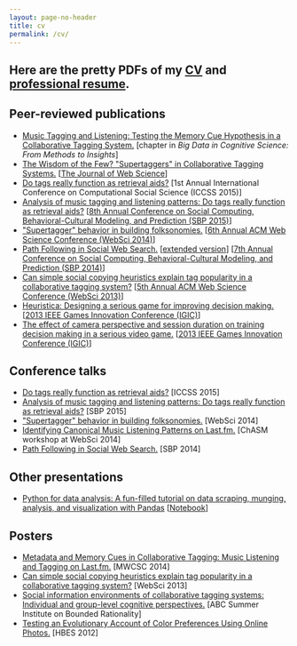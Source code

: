 ```yaml
---
layout: page-no-header
title: cv
permalink: /cv/
---
```


## Here are the pretty PDFs of my [CV](../files/lorince.cv.pdf) and [professional resume](../files/lorince.resume.public.pdf). 

<h2>Peer-reviewed publications</h2>
<ul>
    <li><a href="/papers/2016.Lorince.Todd.CogSciBigDataChapter.pdf">Music Tagging and Listening: Testing the Memory Cue Hypothesis in a Collaborative Tagging System.</a> [chapter in <i>Big Data in Cognitive Science: From Methods to Insights</i>]</li>
    <li><a href="/papers/2015.Lorince.Zorowitz.Murdock.Todd.JOWS.pdf">The Wisdom of the Few? "Supertaggers" in Collaborative Tagging Systems.</a> [<a href="http://www.nowpublishers.com/article/Details/JWS-0002">The Journal of Web Science</a>]</li>
    <li><a href="/papers/2015.Lorince.Joseph.Todd.iccss.pdf">Do tags really function as retrieval aids?</a> [1st Annual International Conference on Computational Social Science (ICCSS 2015)]</li>
    <li><a href="/papers/2015.Lorince.Joseph.Todd.SBP.pdf">Analysis of music tagging and listening patterns: Do tags really function as retrieval aids?</a> [<a href="http://link.springer.com/chapter/10.1007/978-3-319-16268-3_15">8th Annual Conference on Social Computing, Behavioral-Cultural Modeling, and Prediction (SBP 2015)</a>]</li>
    <li><a href="/papers/2014.Lorince.Zorowitz.Murdock.Todd.websci.pdf">"Supertagger" behavior in building folksonomies.</a> [<a href="https://dl.acm.org/citation.cfm?id=2615686">6th Annual ACM Web Science Conference (WebSci 2014)</a>]</li>
    <li><a href="/papers/2014.Lorince.Donato.Todd.sbp.conferenceVersion.pdf">Path Following in Social Web Search.</a> [<a href="/papers/2014.Lorince.Donato.Todd.sbp.extended.pdf">extended version</a>] [<a href="http://link.springer.com/chapter/10.1007/978-3-319-05579-4_15">7th Annual Conference on Social Computing, Behavioral-Cultural Modeling, and Prediction (SBP 2014)</a>]</li>
    <li><a href="/papers/2013.Lorince.Todd.websci.pdf">Can simple social copying heuristics explain tag popularity in a collaborative tagging system?</a> [<a href="https://dl.acm.org/citation.cfm?id=2464516">5th Annual ACM Web Science Conference (WebSci 2013)</a>]</li>
    <li><a href="/papers/2013.Mullinix.et.al.IGIC.pdf">Heuristica: Designing a serious game for improving decision making.</a> [<a href="http://ieeexplore.ieee.org/xpl/freeabs_all.jsp?arnumber=6659159&abstractAccess=no&userType=inst">2013 IEEE Games Innovation Conference (IGIC)</a>]</li>
    <li><a href="/papers/2013.Veinott.et.al.IGIC.pdf">The effect of camera perspective and session duration on training decision making in a serious video game.</a> [<a href="http://ieeexplore.ieee.org/xpl/freeabs_all.jsp?arnumber=6659170&abstractAccess=no&userType=inst">2013 IEEE Games Innovation Conference (IGIC)</a>]</li>
</ul>
<h2>Conference talks</h2>
<ul>
    <li><a href="/pres/iccss2015.pdf">Do tags really function as retrieval aids?</a> [ICCSS 2015]</li>
    <li><a href="/pres/sbp2015.pdf">Analysis of music tagging and listening patterns: Do tags really function as retrieval aids?</a> [SBP 2015]</li>
    <li><a href="/pres/WebSci2014.pdf">"Supertagger" behavior in building folksonomies.</a> [WebSci 2014]</li>
    <li><a href="/pres/Chasm2014.pdf">Identifying Canonical Music Listening Patterns on Last.fm.</a> [ChASM workshop at WebSci 2014]</li>
    <li><a href="/pres/sbp2014.pdf">Path Following in Social Web Search.</a> [SBP 2014]</li>

</ul>
<h2>Other presentations</h2>
<ul>
    <li><a href="/pres/PythonTutorial/PythonTutorial.slides.html">Python for data analysis: A fun-filled tutorial on data scraping, munging, analysis, and visualization with Pandas</a> [<a href="https://github.com/jlorince/jlorince.github.io/blob/master/pres/PythonTutorial/PythonTutorial.ipynb">Notebook</a>]</li>
</ul>

<h2>Posters</h2>
<ul>
    <li><a href="/posters/MWCSC2014.pdf">Metadata and Memory Cues in Collaborative Tagging: Music Listening and Tagging on Last.fm.</a> [MWCSC 2014]</li>
    <li><a href="/posters/WebSci2013.pdf">Can simple social copying heuristics explain tag popularity in a collaborative tagging system?</a> [WebSci 2013]</li>
    <li><a href="/posters/ABCposter.Lorince.pdf">Social information environments of collaborative tagging systems: Individual and group-level cognitive perspectives.</a> [ABC Summer Institute on Bounded Rationality]</li>
    <li><a href="/posters/FlickrPoster.pdf">Testing an Evolutionary Account of Color Preferences Using Online Photos.</a> [HBES 2012]</li>
</ul>



